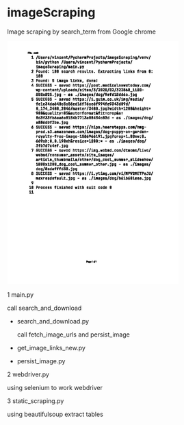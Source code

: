 # imageScraping
Image scraping by search_term from Google chrome

<img src = "imageScrpingSimulation.png" width="400">

1 main.py

call search_and_download
- search_and_download.py
  
    call fetch_image_urls and persist_image
  
- get_image_links_new.py
- persist_image.py


2 webdriver.py

using selenium to work webdriver
  

3 static_scraping.py

using beautifulsoup extract tables